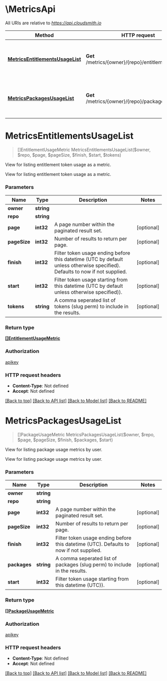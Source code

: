 # \MetricsApi

All URIs are relative to *https://api.cloudsmith.io*

Method | HTTP request | Description
------------- | ------------- | -------------
[**MetricsEntitlementsUsageList**](MetricsApi.md#MetricsEntitlementsUsageList) | **Get** /metrics/{owner}/{repo}/entitlements/usage/ | View for listing entitlement token usage as a metric.
[**MetricsPackagesUsageList**](MetricsApi.md#MetricsPackagesUsageList) | **Get** /metrics/{owner}/{repo}/packages/usage/ | View for listing package usage metrics by user.


# **MetricsEntitlementsUsageList**
> []EntitlementUsageMetric MetricsEntitlementsUsageList($owner, $repo, $page, $pageSize, $finish, $start, $tokens)

View for listing entitlement token usage as a metric.

View for listing entitlement token usage as a metric.


### Parameters

Name | Type | Description  | Notes
------------- | ------------- | ------------- | -------------
 **owner** | **string**|  | 
 **repo** | **string**|  | 
 **page** | **int32**| A page number within the paginated result set. | [optional] 
 **pageSize** | **int32**| Number of results to return per page. | [optional] 
 **finish** | **int32**| Filter token usage ending before this datetime (UTC by default unless otherwise specified). Defaults to now if not supplied. | [optional] 
 **start** | **int32**| Filter token usage starting from this datetime (UTC by default unless otherwise specified)). | [optional] 
 **tokens** | **string**| A comma seperated list of tokens (slug perm) to include in the results. | [optional] 

### Return type

[**[]EntitlementUsageMetric**](EntitlementUsageMetric.md)

### Authorization

[apikey](../README.md#apikey)

### HTTP request headers

 - **Content-Type**: Not defined
 - **Accept**: Not defined

[[Back to top]](#) [[Back to API list]](../README.md#documentation-for-api-endpoints) [[Back to Model list]](../README.md#documentation-for-models) [[Back to README]](../README.md)

# **MetricsPackagesUsageList**
> []PackageUsageMetric MetricsPackagesUsageList($owner, $repo, $page, $pageSize, $finish, $packages, $start)

View for listing package usage metrics by user.

View for listing package usage metrics by user.


### Parameters

Name | Type | Description  | Notes
------------- | ------------- | ------------- | -------------
 **owner** | **string**|  | 
 **repo** | **string**|  | 
 **page** | **int32**| A page number within the paginated result set. | [optional] 
 **pageSize** | **int32**| Number of results to return per page. | [optional] 
 **finish** | **int32**| Filter token usage ending before this datetime (UTC). Defaults to now if not supplied. | [optional] 
 **packages** | **string**| A comma seperated list of packages (slug perm) to include in the results. | [optional] 
 **start** | **int32**| Filter token usage starting from this datetime (UTC)). | [optional] 

### Return type

[**[]PackageUsageMetric**](PackageUsageMetric.md)

### Authorization

[apikey](../README.md#apikey)

### HTTP request headers

 - **Content-Type**: Not defined
 - **Accept**: Not defined

[[Back to top]](#) [[Back to API list]](../README.md#documentation-for-api-endpoints) [[Back to Model list]](../README.md#documentation-for-models) [[Back to README]](../README.md)

